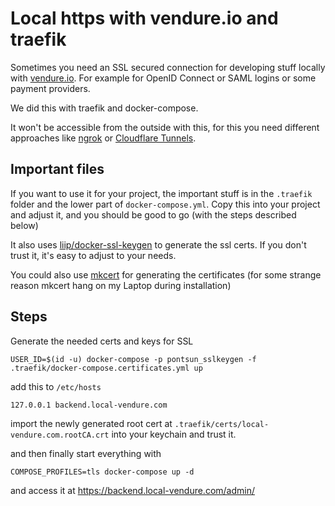 # Local https with vendure.io and traefik

Sometimes you need an SSL secured connection for developing stuff locally with [vendure.io](https://vendure.io). For example for OpenID Connect or SAML logins
or some payment providers.

We did this with traefik and docker-compose. 

It won't be accessible from the outside with this, for this you need different 
approaches like [ngrok](https://ngrok.com/) or [Cloudflare Tunnels](https://www.cloudflare.com/products/tunnel/).

## Important files

If you want to use it for your project, the important stuff is in the `.traefik` folder and the lower part
of `docker-compose.yml`. Copy this into your project and adjust it, and you should be good to go (with the steps 
described below)

It also uses [liip/docker-ssl-keygen](https://github.com/liip/docker-ssl-keygen) to generate the ssl certs. If 
you don't trust it, it's easy to adjust to your needs.

You could also use [mkcert](https://github.com/FiloSottile/mkcert) for generating the certificates (for some strange
reason mkcert hang on my Laptop during installation)


## Steps

Generate the needed certs and keys for SSL

```
USER_ID=$(id -u) docker-compose -p pontsun_sslkeygen -f .traefik/docker-compose.certificates.yml up
```

add this to `/etc/hosts`

```
127.0.0.1 backend.local-vendure.com
```

import the newly generated root cert at `.traefik/certs/local-vendure.com.rootCA.crt`  into your keychain and trust it.

and then finally start everything with

```
COMPOSE_PROFILES=tls docker-compose up -d
```

and access it at https://backend.local-vendure.com/admin/
